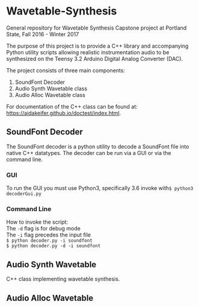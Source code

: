 # Wavetable-Synthesis
General repository for Wavetable Synthesis Capstone project at Portland State, Fall 2016 - Winter 2017

The purpose of this project is to provide a C++ library and accompanying Python utility scripts allowing realistic instrumentation audio to be synthesized on the Teensy 3.2 Arduino Digital Analog Converter (DAC). 

The project consists of three main components:

1. SoundFont Decoder
2. Audio Synth Wavetable class
3. Audio Alloc Wavetable class

For documentation of the C++ class can be found at:  https://aidakeifer.github.io/doctest/index.html.

## SoundFont Decoder

The SoundFont decoder is a python utility to decode a SoundFont file into native C++ datatypes. The decoder can be run via a GUI or via the command line. 

### GUI
To run the GUI you must use Python3, specifically 3.6
invoke with`$ python3 decoderGui.py`  

### Command Line
How to invoke the script:  
The `-d` flag is for debug mode  
The `-i` flag precedes the input file  
`$ python decoder.py -i soundfont`  
`$ python decoder.py -d -i soundfont`  

## Audio Synth Wavetable

C++ class implementing wavetable synthesis.

## Audio Alloc Wavetable
